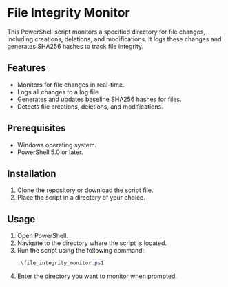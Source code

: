 # File Integrity Monitor

This PowerShell script monitors a specified directory for file changes, including creations, deletions, and modifications. It logs these changes and generates SHA256 hashes to track file integrity.

## Features

- Monitors for file changes in real-time.
- Logs all changes to a log file.
- Generates and updates baseline SHA256 hashes for files.
- Detects file creations, deletions, and modifications.

## Prerequisites

- Windows operating system.
- PowerShell 5.0 or later.

## Installation

1. Clone the repository or download the script file.
2. Place the script in a directory of your choice.

## Usage

1. Open PowerShell.
2. Navigate to the directory where the script is located.
3. Run the script using the following command:
    ```powershell
    .\file_integrity_monitor.ps1
    ```
4. Enter the directory you want to monitor when prompted.

